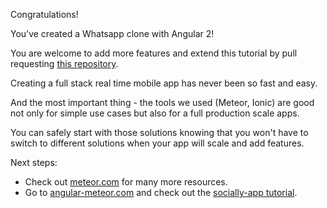 Congratulations!

You’ve created a Whatsapp clone with Angular 2!

You are welcome to add more features and extend this tutorial by pull requesting [this repository](http://github.com/DAB0mB/ionic2-meteor-messenger).

Creating a full stack real time mobile app has never been so fast and easy.

And the most important thing - the tools we used (Meteor, Ionic) are good not only for simple use cases but also for a full production scale apps.

You can safely start with those solutions knowing that you won't have to switch to different solutions when your app will scale and add features.

Next steps:

* Check out [meteor.com](http://meteor.com) for many more resources.
* Go to [angular-meteor.com](http://angular-meteor.com) and check out the [socially-app tutorial](http://angular-meteor.com/tutorials/socially/angular2/bootstrapping).